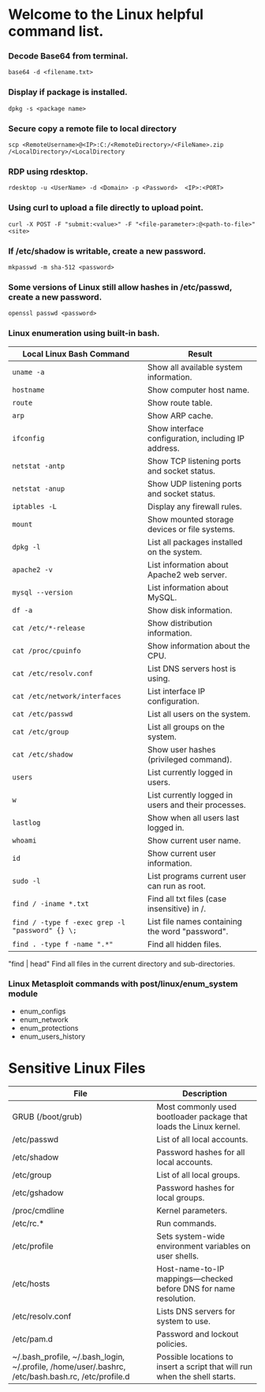 # Welcome to the Linux helpful command list.

### Decode Base64 from terminal.
```
base64 -d <filename.txt>
```

### Display if package is installed.
```
dpkg -s <package name>
```

### Secure copy a remote file to local directory
```
scp <RemoteUsername>@<IP>:C:/<RemoteDirectory>/<FileName>.zip /<LocalDirectory>/<LocalDirectory
```

### RDP using rdesktop.
```
rdesktop -u <UserName> -d <Domain> -p <Password>  <IP>:<PORT>
```

### Using curl to upload a file directly to upload point.
```
curl -X POST -F "submit:<value>" -F "<file-parameter>:@<path-to-file>" <site>
```

### If /etc/shadow is writable, create a new password.
```mkpasswd -m sha-512 <password>```

### Some versions of Linux still allow hashes in /etc/passwd, create a new password.
```openssl passwd <password>```

### Linux enumeration using built-in bash.
| Local Linux Bash Command | Result |
|--------------------------|--------|
| ```uname -a``` | Show all available system information. |
| ```hostname``` | Show computer host name. |
| ```route``` | Show route table. |
| ```arp``` | Show ARP cache. |
| ```ifconfig``` | Show interface configuration, including IP address. |
| ```netstat -antp``` | Show TCP listening ports and socket status. |
| ```netstat -anup``` | Show UDP listening ports and socket status. |
| ```iptables -L``` | Display any firewall rules. |
| ```mount``` | Show mounted storage devices or file systems. |
| ```dpkg -l``` | List all packages installed on the system. |
| ```apache2 -v``` | List information about Apache2 web server. |
| ```mysql --version``` | List information about MySQL. |
| ```df -a``` | Show disk information. |
| ```cat /etc/*-release``` | Show distribution information. |
| ```cat /proc/cpuinfo``` | Show information about the CPU. |
| ```cat /etc/resolv.conf``` | List DNS servers host is using. |
| ```cat /etc/network/interfaces``` | List interface IP configuration. |
| ```cat /etc/passwd``` | List all users on the system. |
| ```cat /etc/group``` | List all groups on the system. |
| ```cat /etc/shadow``` | Show user hashes (privileged command). |
| ```users``` | List currently logged in users. |
| ```w``` | List currently logged in users and their processes. |
| ```lastlog``` | Show when all users last logged in. |
| ```whoami``` | Show current user name. |
| ```id``` | Show current user information. |
| ```sudo -l``` | List programs current user can run as root. |
| ```find / -iname *.txt``` | Find all txt files (case insensitive) in /. |
| ```find / -type f -exec grep -l "password" {} \;``` | List file names containing the word "password". |
| ```find . -type f -name ".*"``` | Find all hidden files. |

"find | head" Find all files in the current directory and sub-directories.

### Linux Metasploit commands with post/linux/enum_system module
* enum_configs
* enum_network
* enum_protections
* enum_users_history

# Sensitive Linux Files
| File | Description |
|------|-------------|
| GRUB (/boot/grub) | Most commonly used bootloader package that loads the Linux kernel. |
| /etc/passwd | List of all local accounts. |
| /etc/shadow | Password hashes for all local accounts. |
| /etc/group | List of all local groups. |
| /etc/gshadow | Password hashes for local groups. |
| /proc/cmdline | Kernel parameters. |
| /etc/rc.* | Run commands. |
| /etc/profile | Sets system-wide environment variables on user shells. |
| /etc/hosts | Host-name-to-IP mappings—checked before DNS for name resolution. |
| /etc/resolv.conf | Lists DNS servers for system to use. |
| /etc/pam.d | Password and lockout policies. |
| ~/.bash_profile, ~/.bash_login, ~/.profile, /home/user/.bashrc, /etc/bash.bash.rc, /etc/profile.d | Possible locations to insert a script that will run when the shell starts. |
